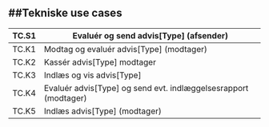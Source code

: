 ##Tekniske use cases
------------------

| TC.S1 | Evaluér og send advis[Type] (afsender)                          |
|-------|-----------------------------------------------------------------|
| TC.K1 | Modtag og evaluér advis[Type] (modtager)                        |
| TC.K2 | Kassér advis[Type] modtager                                     |
| TC.K3 | Indlæs og vis advis[Type]                                       |
| TC.K4 | Evaluér advis[Type] og send evt. indlæggelsesrapport (modtager) |
| TC.K5 | Indlæs advis[Type] (modtager)                                   |

